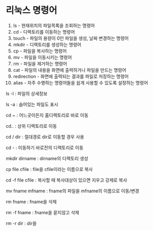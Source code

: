 # 리눅스 명령어

1. ls - 현재위치의 파일목록을 조회하는 명령어
2. cd - 디렉토리를 이동하는 명령어
3. touch - 파일의 용량이 0인 파일을 생성, 날짜 변경하는 명령어
4. mkdir - 디렉토리를 생성하는 명령어
5. cp -  파일을 복사하는 명령어
6. mv -  파일을 이동시키는 명령어
7. rm - 파일을 제거하는 명령어
8. cat - 파일의 내용을 화면에 출력하거나 파일을 만드는 명령어
9. redirection - 화면에 출력되는 결과를 파일로 저장하는 명령어
10. alias -  자주 수행하는 명령어들을 쉽게 사용할 수 있도록 설정하는 명령어



ls -l : 파일의 상세정보

ls -a : 숨어있는 파일도 표시



cd \~ : 어느곳이든지 홈디렉토리로 바로 이동

cd.. : 상위 디렉토리로 이동

cd / dir : 절대경로 dir로 이동할 경우 사용

cd -  : 이동하기 바로전의 디렉토리로 이동



mkdir dirname : dirname의 디렉토리 생성



cp file cfile : file을 cfile이라는 이름으로 복사

cd -f file cfile : 복사할 때 복사대상이 있으면 지우고 강제로 복사



mv fname  mfname : fname의 파일을 mfname의 이름으로 이동/변경



rm fname : fname을 삭제

rm -f fname : fname을 묻지않고 삭제

rm -r dir : dir을                                                                              &#x20;
